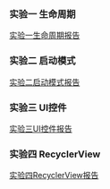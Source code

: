 ### 实验一 生命周期

[实验一生命周期报告](https://github.com/syhuang00/2018118152_Android/blob/master/%E5%AE%9E%E9%AA%8C%E4%B8%80%20%E7%94%9F%E5%91%BD%E5%91%A8%E6%9C%9F/%E5%AE%9E%E9%AA%8C%E4%B8%80%20%20%E6%8E%A2%E7%A9%B6%E7%94%9F%E5%91%BD%E5%91%A8%E6%9C%9F%E6%8A%A5%E5%91%8A.md)

### 实验二 启动模式

[实验二启动模式报告](https://github.com/syhuang00/2018118152_Android/blob/master/%E5%AE%9E%E9%AA%8C%E4%BA%8C%20%E5%90%AF%E5%8A%A8%E6%A8%A1%E5%BC%8F/%E5%AE%9E%E9%AA%8C%E4%BA%8C%20%20%E5%9B%9B%E7%A7%8D%E5%90%AF%E5%8A%A8%E6%A8%A1%E5%BC%8F%E6%8A%A5%E5%91%8A.md)

### 实验三 UI控件

[实验三UI控件报告](https://github.com/syhuang00/2018118152_Android/blob/master/%E5%AE%9E%E9%AA%8C%E4%B8%89%20UI%E6%8E%A7%E4%BB%B6/%E5%AE%9E%E9%AA%8C%E4%B8%89%20UI%E5%B8%B8%E7%94%A8%E6%8E%A7%E4%BB%B6%E6%8A%A5%E5%91%8A.md)

### 实验四 RecyclerView

[实验四RecyclerView报告](https://github.com/syhuang00/2018118152_Android/blob/master/%E5%AE%9E%E9%AA%8C%E5%9B%9B%20RecyclerView/%E5%AE%9E%E9%AA%8C%E5%9B%9B%20RecyclerView%E6%8A%A5%E5%91%8A.md)